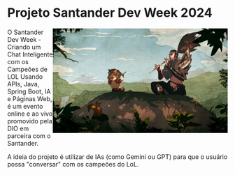 # Projeto Santander Dev Week 2024

<img src='assets/wlpprLol.jpg' height=240 width=400 align=right>

O Santander Dev Week - Criando um Chat Inteligente com os Campeões de LOL Usando APIs, Java, Spring Boot, IA e Páginas Web, é um evento online e ao vivo promovido pela DIO em parceira com o Santander.

A ideia do projeto é utilizar de IAs (como Gemini ou GPT) para que o usuário possa "conversar" com os campeões do LoL.
